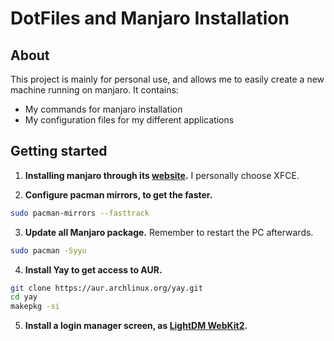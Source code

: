# DotFiles and Manjaro Installation

## About

This project is mainly for personal use, and allows me to easily create a new machine running on manjaro. It contains:

- My commands for manjaro installation
- My configuration files for my different applications

## Getting started

1. **Installing manjaro through its [website](https://manjaro.org/download/).** I personally choose XFCE.

2. **Configure pacman mirrors, to get the faster.**
```bash
sudo pacman-mirrors --fasttrack
```

3. **Update all Manjaro package.** Remember to restart the PC afterwards.
```bash
sudo pacman -Syyu
```
4. **Install Yay to get access to AUR.**
```bash
git clone https://aur.archlinux.org/yay.git
cd yay
makepkg -si
```

5. **Install a login manager screen, as [LightDM WebKit2](https://github.com/Litarvan/lightdm-webkit-theme-litarvan).** 


